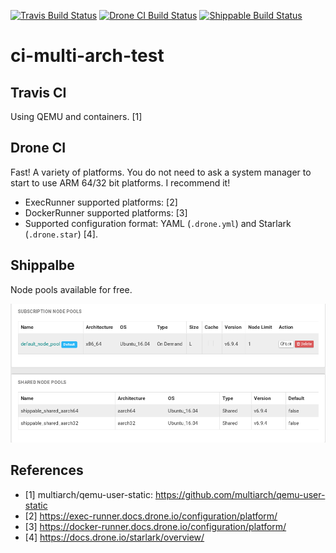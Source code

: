 [![Travis Build Status](https://travis-ci.org/junaruga/ci-multi-arch-test.svg?branch=master)](https://travis-ci.org/junaruga/ci-multi-arch-test)
[![Drone CI Build Status](https://cloud.drone.io/api/badges/junaruga/ci-multi-arch-test/status.svg)](https://cloud.drone.io/junaruga/ci-multi-arch-test)
[![Shippable Build Status](https://api.shippable.com/projects/5bcc7f4a5a66a20600226e18/badge?branch=master)](https://app.shippable.com/github/junaruga/ci-multi-arch-test/runs?branchName=master)

# ci-multi-arch-test

## Travis CI

Using QEMU and containers. [1]

## Drone CI

Fast! A variety of platforms. You do not need to ask a system manager to start to use ARM 64/32 bit platforms. I recommend it!

* ExecRunner supported platforms: [2]
* DockerRunner supported platforms: [3]
* Supported configuration format: YAML (`.drone.yml`) and Starlark (`.drone.star`) [4].

## Shippalbe

Node pools available for free.

![alt text](resources/shippable_node_pools.png "Shippable node pools")

## References

* [1] multiarch/qemu-user-static: https://github.com/multiarch/qemu-user-static
* [2] https://exec-runner.docs.drone.io/configuration/platform/
* [3] https://docker-runner.docs.drone.io/configuration/platform/
* [4] https://docs.drone.io/starlark/overview/
